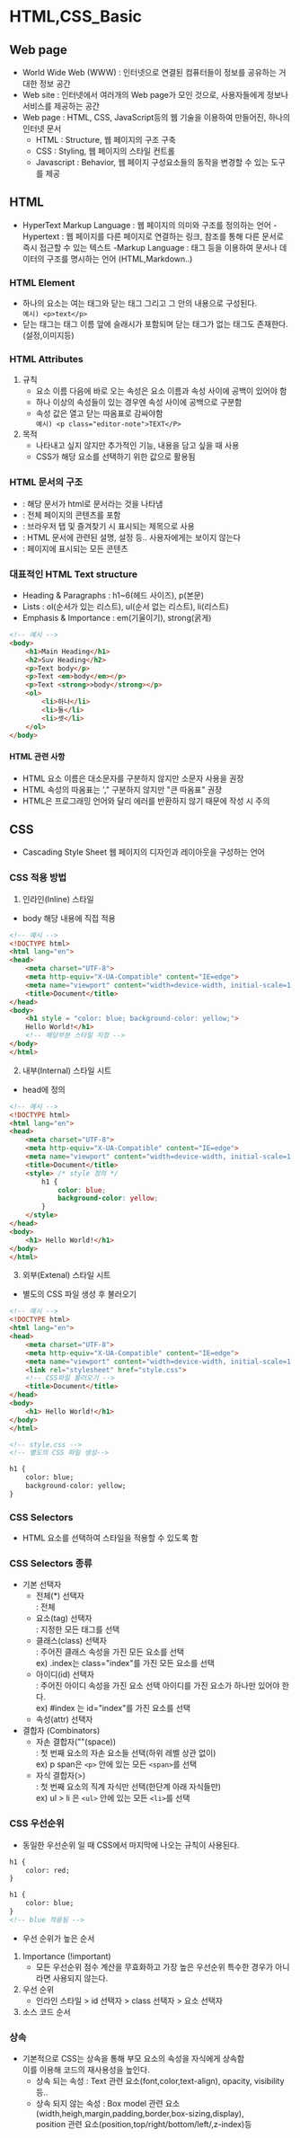 # HTML,CSS_Basic
## Web page
- World Wide Web (WWW) : 인터넷으로 연결된 컴퓨터들이 정보를 공유하는 거대한 정보 공간
- Web site : 인터넷에서 여러개의 Web page가 모인 것으로, 사용자들에게 정보나 서비스를 제공하는 공간
- Web page : HTML, CSS, JavaScript등의 웹 기술을 이용하여 만들어진, 하나의 인터넷 문서
    - HTML : Structure, 웹 페이지의 구조 구축
    - CSS : Styling, 웹 페이지의 스타일 컨트롤
    - Javascript : Behavior, 웹 페이지 구성요소들의 동작을 변경할 수 있는 도구를 제공
## HTML
- HyperText Markup Language : 웹 페이지의 의미와 구조를 정의하는 언어
    -Hypertext : 웹 페이지를 다른 페이지로 연결하는 링크, 참조를 통해 다른 문서로 즉시 접근할 수 있는 텍스트
    -Markup Language : 태그 등을 이용하여 문서나 데이터의 구조를 명시하는 언어 (HTML,Markdown..)
### HTML Element
- 하나의 요소는 여는 태그와 닫는 태그 그리고 그 안의 내용으로 구성된다.<br>
```예시) <p>text</p>```
- 닫는 태그는 태그 이름 앞에 슬래시가 포함되며 닫는 태그가 없는 태그도 존재한다.(설정,이미지등) 
### HTML Attributes
1. 규칙
    - 요소 이름 다음에 바로 오는 속성은 요소 이름과 속성 사이에 공백이 있어야 함
    - 하나 이상의 속성들이 있는 경우엔 속성 사이에 공백으로 구분함
    - 속성 값은 열고 닫는 따옴표로 감싸야함<br>
    ```예시) <p class="editor-note">TEXT</P>```
2. 목적
    - 나타내고 싶지 않지만 추가적인 기능, 내용을 담고 싶을 때 사용
    - CSS가 해당 요소를 선택하기 위한 값으로 활용됨
### HTML 문서의 구조
- <!DOCTYPE html> : 해당 문서가 html로 문서라는 것을 나타냄
- <html></html> : 전체 페이지의 콘텐츠를 포함
- <title></title> : 브라우저 탭 및 즐겨찾기 시 표시되는 제목으로 사용
- <head></head> : HTML 문서에 관련된 설명, 설정 등.. 사용자에게는 보이지 않는다
- <body></body> : 페이지에 표시되는 모든 콘텐츠

### 대표적인 HTML Text structure
- Heading & Paragraphs : h1~6(헤드 사이즈), p(본문)
- Lists : ol(순서가 있는 리스트), ul(순서 없는 리스트), li(리스트)
- Emphasis & Importance : em(기울이기), strong(굵게)
```html
<!-- 예시 -->
<body>
    <h1>Main Heading</h1>
    <h2>Suv Heading</h2>
    <p>Text body</p>
    <p>Text <em>body</em></p>
    <p>Text <strong>>body</strong></p>
    <ol>
        <li>하나</li>
        <li>둘</li>
        <li>셋</li>
    </ol>
</body>
```
#### HTML 관련 사항
- HTML 요소 이름은 대소문자를 구분하지 않지만 소문자 사용을 권장
- HTML 속성의 따옴표는 '," 구분하지 않지만 "큰 따옴표" 권장
- HTML은 프로그래밍 언어와 달리 에러를 반환하지 않기 때문에 작성 시 주의
## CSS
- Cascading Style Sheet 웹 페이지의 디자인과 레이아웃을 구성하는 언어
### CSS 적용 방법
1. 인라인(Inline) 스타일
- body 해당 내용에 직접 적용
```html
<!-- 예시 -->
<!DOCTYPE html>
<html lang="en">
<head>
    <meta charset="UTF-8">
    <meta http-equiv="X-UA-Compatible" content="IE=edge">
    <meta name="viewport" content="width=device-width, initial-scale=1.0">
    <title>Document</title>
</head>
<body>
    <h1 style = "color: blue; background-color: yellow;">
    Hello World!</h1>
    <!-- 해당부분 스타일 지정 -->
</body>
</html>
```
2. 내부(Internal) 스타일 시트
- head에 정의
```html
<!-- 예시 -->
<!DOCTYPE html>
<html lang="en">
<head>
    <meta charset="UTF-8">
    <meta http-equiv="X-UA-Compatible" content="IE=edge">
    <meta name="viewport" content="width=device-width, initial-scale=1.0">
    <title>Document</title>
    <style> /* style 정의 */
        h1 {
            color: blue; 
            background-color: yellow;
        }
    </style>
</head>
<body>
    <h1> Hello World!</h1>
</body>
</html>
```
3. 외부(Extenal) 스타일 시트
- 별도의 CSS 파일 생성 후 불러오기
```html
<!-- 예시 -->
<!DOCTYPE html>
<html lang="en">
<head>
    <meta charset="UTF-8">
    <meta http-equiv="X-UA-Compatible" content="IE=edge">
    <meta name="viewport" content="width=device-width, initial-scale=1.0">
    <link rel="stylesheet" href="style.css">
    <!-- CSS파일 불러오기 -->
    <title>Document</title>
</head>
<body>
    <h1> Hello World!</h1>
</body>
</html>

<!-- style.css -->
<!-- 별도의 CSS 파일 생성-->

h1 {
    color: blue;
    background-color: yellow;
}
```

### CSS Selectors
- HTML 요소를 선택하여 스타일을 적용할 수 있도록 함

### CSS Selectors 종류
- 기본 선택자
    - 전체(*) 선택자<br>
        : 전체 
    - 요소(tag) 선택자<br>
        : 지정한 모든 태그를 선택
    - 클래스(class) 선택자<br>
        : 주어진 클래스 속성을 가진 모든 요소를 선택 <br>
        ex) .index는 class="index"를 가진 모든 요소를 선택
    - 아이디(id) 선택자<br>
        : 주어진 아이디 속성을 가진 요소 선택 아이디를 가진 요소가 하나만 있어야 한다.<br>
        ex) #index 는 id="index"를 가진 요소를 선택
    - 속성(attr) 선택자
- 결합자 (Combinators)
    - 자손 결합자(""(space))<br>
        : 첫 번째 요소의 자손 요소들 선택(하위 레벨 상관 없이)<br>
        ex) p span은 ```<p>``` 안에 있는 모든 ```<span>```를 선택
    - 자식 결합자(>)<br>
        : 첫 번째 요소의 직계 자식만 선택(한단계 아래 자식들만)<br>
        ex) ul > li 은 ```<ul>``` 안에 있는 모든 ```<li>```를 선택

### CSS 우선순위
- 동일한 우선순위 일 때 CSS에서 마지막에 나오는 규칙이 사용된다.
```html
h1 {
    color: red;
}

h1 {
    color: blue;
}
<!-- blue 적용됨 -->
```
- 우선 순위가 높은 순서
1. Importance (!important)
    - 모든 우선순위 점수 계산을 무효화하고 가장 높은 우선순위 특수한 경우가 아니라면 사용되지 않는다.
2. 우선 순위
    - 인라인 스타일 > id 선택자 > class 선택자 > 요소 선택자
3. 소스 코드 순서

### 상속
- 기본적으로 CSS는 상속을 통해 부모 요소의 속성을 자식에게 상속함<br>
이를 이용해 코드의 재사용성을 높인다.
    - 상속 되는 속성 : Text 관련 요소(font,color,text-align), opacity, visibility 등..
    - 상속 되지 않는 속성 : Box model 관련 요소(width,heigh,margin,padding,border,box-sizing,display),<br>
    position 관련 요소(position,top/right/bottom/left/,z-index)등
